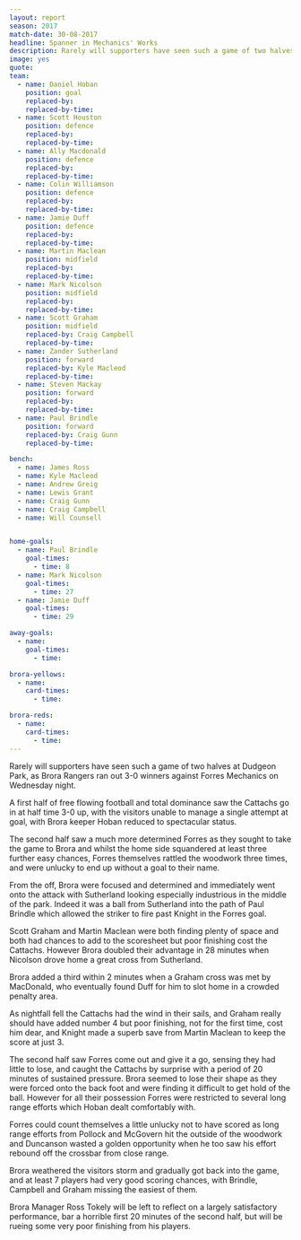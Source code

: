 ```yaml
---
layout: report
season: 2017
match-date: 30-08-2017
headline: Spanner in Mechanics' Works
description: Rarely will supporters have seen such a game of two halves at Dudgeon Park, as Brora Rangers ran out 3-0 winners against Forres Mechanics on Wednesday night.
image: yes
quote:
team:
  - name: Daniel Hoban
    position: goal
    replaced-by:
    replaced-by-time:
  - name: Scott Houston
    position: defence
    replaced-by:
    replaced-by-time:
  - name: Ally Macdonald
    position: defence
    replaced-by:
    replaced-by-time:
  - name: Colin Williamson
    position: defence
    replaced-by:
    replaced-by-time:
  - name: Jamie Duff
    position: defence
    replaced-by:
    replaced-by-time:
  - name: Martin Maclean
    position: midfield
    replaced-by:
    replaced-by-time:
  - name: Mark Nicolson
    position: midfield
    replaced-by:
    replaced-by-time:
  - name: Scott Graham
    position: midfield
    replaced-by: Craig Campbell
    replaced-by-time:
  - name: Zander Sutherland
    position: forward
    replaced-by: Kyle Macleod
    replaced-by-time:
  - name: Steven Mackay
    position: forward
    replaced-by:
    replaced-by-time:
  - name: Paul Brindle
    position: forward
    replaced-by: Craig Gunn
    replaced-by-time:

bench:
  - name: James Ross
  - name: Kyle Macleod
  - name: Andrew Greig
  - name: Lewis Grant
  - name: Craig Gunn
  - name: Craig Campbell
  - name: Will Counsell


home-goals:
  - name: Paul Brindle
    goal-times:
      - time: 8
  - name: Mark Nicolson
    goal-times:
      - time: 27
  - name: Jamie Duff
    goal-times:
      - time: 29

away-goals:
  - name:
    goal-times:
      - time:

brora-yellows:
  - name:
    card-times:
      - time:

brora-reds:
  - name:
    card-times:
      - time:
---
```

Rarely will supporters have seen such a game of two halves at Dudgeon Park, as Brora Rangers ran out 3-0 winners against Forres Mechanics on Wednesday night.

A first half of free flowing football and total dominance saw the Cattachs go in at half time 3-0 up, with the visitors unable to manage a single attempt at goal, with Brora keeper Hoban reduced to spectacular status.

The second half saw a much more determined Forres as they sought to take the game to Brora and whilst the home side squandered at least three further easy chances, Forres themselves rattled the woodwork three times, and were unlucky to end up without a goal to their name.

From the off, Brora were focused and determined and immediately went onto the attack with Sutherland looking especially industrious in the middle of the park. Indeed it was a ball from Sutherland into the path of Paul Brindle which allowed the striker to fire past Knight in the Forres goal.

Scott Graham and Martin Maclean were both finding plenty of space and both had chances to add to the scoresheet but poor finishing cost the Cattachs. However Brora doubled their advantage in 28  minutes when Nicolson drove home a great cross from Sutherland.

Brora added a third within 2 minutes when a Graham cross was met by MacDonald, who eventually found Duff for him to slot home in a crowded penalty area.

As nightfall  fell the Cattachs had the wind in their sails, and Graham really should have added number 4 but poor finishing, not for the first time, cost him dear, and Knight made a superb save from Martin Maclean to keep the score at just 3.

The second half saw Forres come out and give it a go, sensing they had little to lose, and caught the Cattachs by surprise with a period of 20 minutes of sustained pressure. Brora seemed to lose their shape as they were forced onto the back foot and were finding it difficult to get hold of the ball. However for all their possession Forres were restricted to several long range efforts which Hoban dealt comfortably with.

Forres could count themselves a little unlucky not to have scored as long range efforts from Pollock and McGovern hit the outside of the woodwork and Duncanson wasted a golden opportunity when he too saw his effort rebound off the crossbar from close range.

Brora weathered the visitors storm and gradually got back into the game, and at least 7 players had very good scoring chances, with Brindle, Campbell and Graham missing the easiest of them.

Brora Manager Ross Tokely will be left to reflect on a largely satisfactory performance, bar a horrible first 20 minutes of the second half, but will be rueing some very poor finishing from his players.
